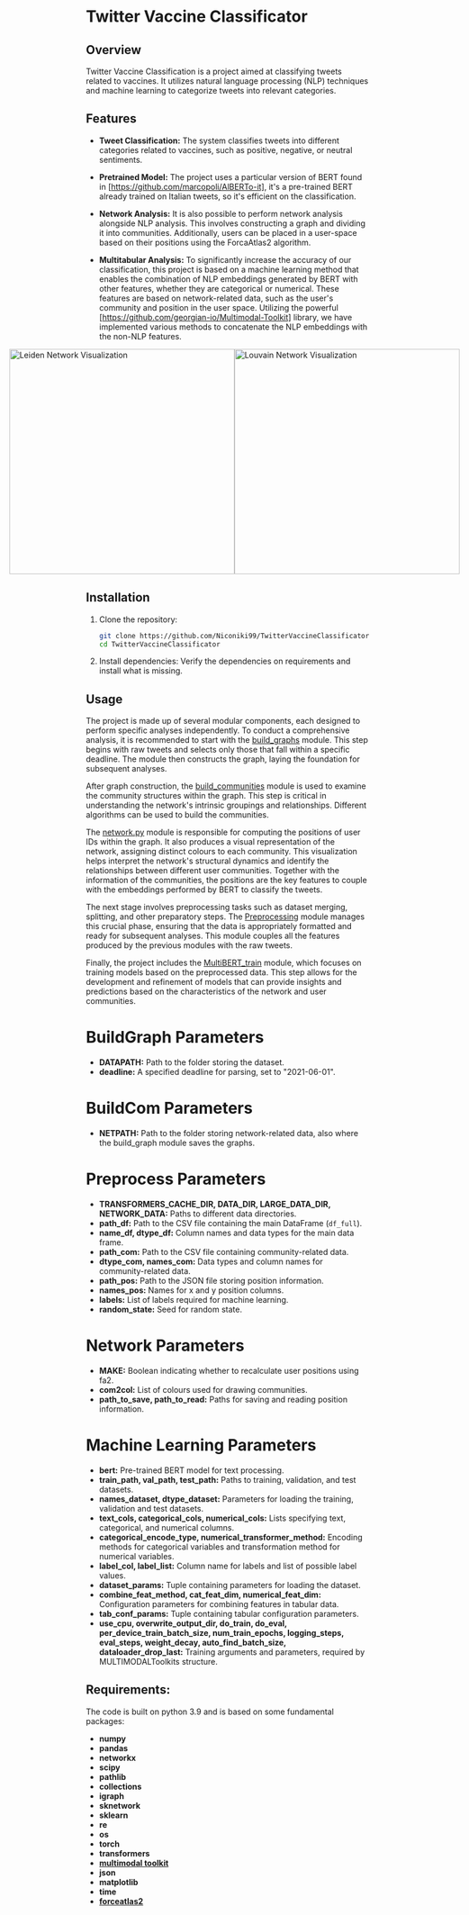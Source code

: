 # Twitter Vaccine Classificator

## Overview

Twitter Vaccine Classification is a project aimed at classifying tweets related to vaccines. 
It utilizes natural language processing (NLP) techniques and machine learning to categorize tweets into relevant categories.

## Features

- **Tweet Classification:** The system classifies tweets into different categories related to vaccines, such as positive, negative, or neutral sentiments.
- **Pretrained Model:** The project uses a particular version of BERT found in [https://github.com/marcopoli/AlBERTo-it], it's a pre-trained BERT already trained on Italian tweets, so it's efficient on the classification.
- **Network Analysis:** It is also possible to perform network analysis alongside NLP analysis. This involves constructing a graph and dividing it into communities. Additionally, users can be placed in a user-space based on their positions using the ForcaAtlas2 algorithm.
- **Multitabular Analysis:** To significantly increase the accuracy of our classification, this project is based on a machine learning method that enables the combination of NLP embeddings generated by BERT with other features, whether they are categorical or numerical. These features are based on network-related data, such as the user's community and position in the user space. Utilizing the powerful [https://github.com/georgian-io/Multimodal-Toolkit] library, we have implemented various methods to concatenate the NLP embeddings with the non-NLP features.

  <div style="display: flex; justify-content: center;">
    <img src="https://github.com/Niconiki99/TwitterVaccineClassificator/raw/main/images/net_ld.png" alt="Leiden Network Visualization" width="400"/>
    <img src="https://github.com/Niconiki99/TwitterVaccineClassificator/raw/main/images/net_lv.png" alt="Louvain Network Visualization" width="400"/>
    </div>
## Installation

1. Clone the repository:

    ```bash
    git clone https://github.com/Niconiki99/TwitterVaccineClassificator.git
    cd TwitterVaccineClassificator
    ```

2. Install dependencies:
Verify the dependencies on requirements and install what is missing.

## Usage
The project is made up of several modular components, each designed to perform specific analyses independently. To conduct a comprehensive analysis, it is recommended to start with the [build_graphs](https://github.com/Niconiki99/TwitterVaccineClassificator/blob/main/build_graphs.py) module. This step begins with raw tweets and selects only those that fall within a specific deadline. The module then constructs the graph, laying the foundation for subsequent analyses.

After graph construction, the [build_communities](https://github.com/Niconiki99/TwitterVaccineClassificator/blob/main/build_communities.py) module is used to examine the community structures within the graph. This step is critical in understanding the network's intrinsic groupings and relationships. Different algorithms can be used to build the communities.

The [network.py](https://github.com/Niconiki99/TwitterVaccineClassificator/blob/main/network.py) module is responsible for computing the positions of user IDs within the graph. It also produces a visual representation of the network, assigning distinct colours to each community. This visualization helps interpret the network's structural dynamics and identify the relationships between different user communities. Together with the information of the communities, the positions are the key features to couple with the embeddings performed by BERT to classify the tweets.

The next stage involves preprocessing tasks such as dataset merging, splitting, and other preparatory steps. The [Preprocessing](https://github.com/Niconiki99/TwitterVaccineClassificator/blob/main/Preprocessing.py) module manages this crucial phase, ensuring that the data is appropriately formatted and ready for subsequent analyses. This module couples all the features produced by the previous modules with the raw tweets.

Finally, the project includes the [MultiBERT_train](https://github.com/Niconiki99/TwitterVaccineClassificator/blob/main/MultiBERT_train.py) module, which focuses on training models based on the preprocessed data. This step allows for the development and refinement of models that can provide insights and predictions based on the characteristics of the network and user communities.
# BuildGraph Parameters
- **DATAPATH:** Path to the folder storing the dataset.
- **deadline:** A specified deadline for parsing, set to "2021-06-01".

# BuildCom Parameters
- **NETPATH:** Path to the folder storing network-related data, also where the build_graph module saves the graphs.

# Preprocess Parameters
- **TRANSFORMERS_CACHE_DIR, DATA_DIR, LARGE_DATA_DIR, NETWORK_DATA:** Paths to different data directories.
- **path_df:** Path to the CSV file containing the main DataFrame (`df_full`).
- **name_df, dtype_df:** Column names and data types for the main data frame.
- **path_com:** Path to the CSV file containing community-related data.
- **dtype_com, names_com:** Data types and column names for community-related data.
- **path_pos:** Path to the JSON file storing position information.
- **names_pos:** Names for x and y position columns.
- **labels:** List of labels required for machine learning.
- **random_state:** Seed for random state.

# Network Parameters
- **MAKE:** Boolean indicating whether to recalculate user positions using fa2.
- **com2col:** List of colours used for drawing communities.
- **path_to_save, path_to_read:** Paths for saving and reading position information.

# Machine Learning Parameters
- **bert:** Pre-trained BERT model for text processing.
- **train_path, val_path, test_path:** Paths to training, validation, and test datasets.
- **names_dataset, dtype_dataset:** Parameters for loading the training, validation and test datasets.
- **text_cols, categorical_cols, numerical_cols:** Lists specifying text, categorical, and numerical columns.
- **categorical_encode_type, numerical_transformer_method:** Encoding methods for categorical variables and transformation method for numerical variables.
- **label_col, label_list:** Column name for labels and list of possible label values.
- **dataset_params:** Tuple containing parameters for loading the dataset.
- **combine_feat_method, cat_feat_dim, numerical_feat_dim:** Configuration parameters for combining features in tabular data.
- **tab_conf_params:** Tuple containing tabular configuration parameters.
- **use_cpu, overwrite_output_dir, do_train, do_eval, per_device_train_batch_size, num_train_epochs, logging_steps, eval_steps, weight_decay, auto_find_batch_size, dataloader_drop_last:** Training arguments and parameters, required by MULTIMODALToolkits structure.

## Requirements: 
The code is built on python 3.9 and is based on some fundamental packages:
- **numpy**
- **pandas**
- **networkx**
- **scipy**
- **pathlib**
- **collections**
- **igraph**
- **sknetwork**
- **sklearn**
- **re**
- **os**
- **torch**
- **transformers**
- **[multimodal toolkit](https://github.com/georgian-io/Multimodal-Toolkit.git)**
- **json**
- **matplotlib**
- **time**
- **[forceatlas2](https://github.com/AminAlam/forceatlas2.git)**
